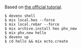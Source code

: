 Based on [the official tutorial](https://hexdocs.pm/phoenix/installation.html).

```shell-session
$ devenv shell
$ mix local.hex --force
$ mix local.rebar --force
$ mix archive.install hex phx_new
$ mix phx.new hello
$ devenv up
$ cd hello && mix ecto.create
```
